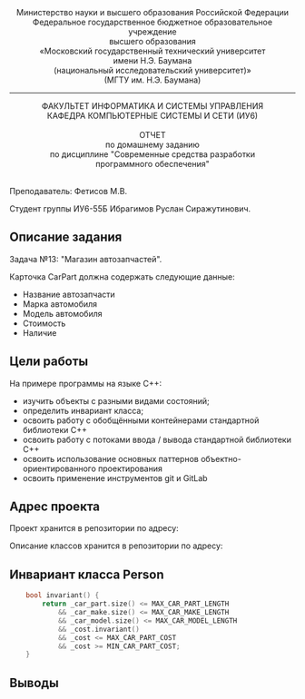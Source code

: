 <div align="center">
Министерство науки и высшего образования Российской Федерации <br />
Федеральное государственное бюджетное образовательное учреждение <br />
высшего образования <br />
«Московский государственный технический университет <br />
имени Н.Э. Баумана <br />
(национальный исследовательский университет)» <br />
(МГТУ им. Н.Э. Баумана)
</div>
<hr />
<div align="center">
ФАКУЛЬТЕТ ИНФОРМАТИКА И СИСТЕМЫ УПРАВЛЕНИЯ <br />
КАФЕДРА КОМПЬЮТЕРНЫЕ СИСТЕМЫ И СЕТИ (ИУ6)
</div>
<br />
<div align="center">
ОТЧЕТ <br />
по домашнему заданию <br />
по дисциплине "Современные средства разработки <br />
программного обеспечения"
</div>
<br />

Преподаватель: Фетисов М.В.

Студент группы ИУ6-55Б Ибрагимов Руслан Сиражутинович.

## Описание задания

Задача №13: "Магазин автозапчастей".

Карточка CarPart должна содержать следующие данные:

* Название автозапчасти
* Марка автомобиля
* Модель автомобиля
* Стоимость
* Наличие

## Цели работы

На примере программы на языке С++:

* изучить объекты с разными видами состояний;
* определить инвариант класса;
* освоить работу с обобщёнными контейнерами стандартной библиотеки С++
* освоить работу с потоками ввода / вывода стандартной библиотеки С++
* освоить использование основных паттернов объектно-ориентированного проектирования
* освоить применение инструментов git и GitLab

## Адрес проекта

Проект хранится в репозитории по адресу: <!-- Добавить -->

Описание классов хранится в репозитории по адресу: <!-- Добавить -->

## Инвариант класса Person

```cpp
    bool invariant() {
        return _car_part.size() <= MAX_CAR_PART_LENGTH 
            && _car_make.size() <= MAX_CAR_MAKE_LENGTH
            && _car_model.size() <= MAX_CAR_MODEL_LENGTH
            && _cost.invariant()
            && _cost <= MAX_CAR_PART_COST
            && _cost >= MIN_CAR_PART_COST;
    }
```

## Выводы

<!-- Добавить -->
